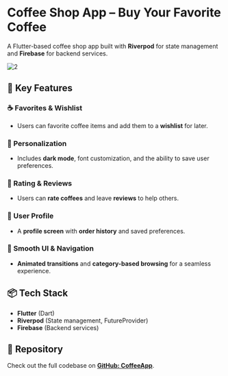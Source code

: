 # Coffee Shop App – Buy Your Favorite Coffee

A Flutter-based coffee shop app built with **Riverpod** for state management and **Firebase** for backend services.

![2](https://github.com/user-attachments/assets/d6e30b55-f29b-46e7-b275-1c22b6ef4a92)

## 🚀 Key Features

### ☕ Favorites & Wishlist
- Users can favorite coffee items and add them to a **wishlist** for later.

### 🎨 Personalization
- Includes **dark mode**, font customization, and the ability to save user preferences.

### 🌟 Rating & Reviews
- Users can **rate coffees** and leave **reviews** to help others.

### 👤 User Profile
- A **profile screen** with **order history** and saved preferences.

### 💨 Smooth UI & Navigation
- **Animated transitions** and **category-based browsing** for a seamless experience.

## 📦 Tech Stack
- **Flutter** (Dart)
- **Riverpod** (State management, FutureProvider)
- **Firebase** (Backend services)

## 📂 Repository
Check out the full codebase on **[GitHub: CoffeeApp](https://github.com/your-repo-link)**.
